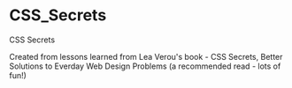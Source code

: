 # CSS_Secrets
CSS Secrets

Created from lessons learned from Lea Verou's book - CSS Secrets, Better Solutions to Everday Web Design Problems (a recommended read - lots of fun!)
